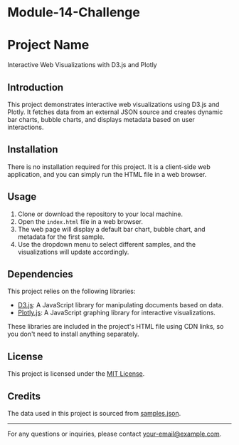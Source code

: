 # Module-14-Challenge

# Project Name

Interactive Web Visualizations with D3.js and Plotly

## Introduction

This project demonstrates interactive web visualizations using D3.js and Plotly. It fetches data from an external JSON source and creates dynamic bar charts, bubble charts, and displays metadata based on user interactions.

## Installation

There is no installation required for this project. It is a client-side web application, and you can simply run the HTML file in a web browser.

## Usage

1. Clone or download the repository to your local machine.
2. Open the `index.html` file in a web browser.
3. The web page will display a default bar chart, bubble chart, and metadata for the first sample.
4. Use the dropdown menu to select different samples, and the visualizations will update accordingly.

## Dependencies

This project relies on the following libraries:

- [D3.js](https://d3js.org/): A JavaScript library for manipulating documents based on data.
- [Plotly.js](https://plotly.com/javascript/): A JavaScript graphing library for interactive visualizations.

These libraries are included in the project's HTML file using CDN links, so you don't need to install anything separately.

## License

This project is licensed under the [MIT License](LICENSE).

## Credits

The data used in this project is sourced from [samples.json](https://2u-data-curriculum-team.s3.amazonaws.com/dataviz-classroom/v1.1/14-Interactive-Web-Visualizations/02-Homework/samples.json).

---

For any questions or inquiries, please contact [your-email@example.com](mailto:your-email@example.com).
